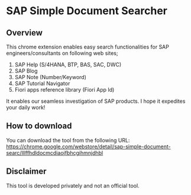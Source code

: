# SAP Simple Document Searcher

## Overview
This chrome extension enables easy search functionalities for SAP engineers/consultants on following web sites;
1) SAP Help (S/4HANA, BTP, BAS, SAC, DWC)
2) SAP Blog
3) SAP Note (Number/Keyword)
4) SAP Tutorial Navigator
5) Fiori apps reference library (Fiori App Id)

It enables our seamless investigation of SAP products. I hope it expedites your daily work!

## How to download
You can download the tool from the following URL:
https://chrome.google.com/webstore/detail/sap-simple-document-searc/lllffhdldocmcdiaojfbhcgihmnjdhbl

## Disclaimer
This tool is developed privately and not an official tool.

